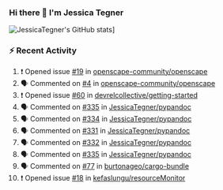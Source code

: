 ### Hi there 👋 I'm Jessica Tegner

![JessicaTegner's GitHub stats](https://github-readme-stats.vercel.app/api?username=jessicategner)]


### :zap: Recent Activity

<!--START_SECTION:activity-->
1. ❗ Opened issue [#19](https://github.com/openscape-community/openscape/issues/19) in [openscape-community/openscape](https://github.com/openscape-community/openscape)
2. 🗣 Commented on [#4](https://github.com/openscape-community/openscape/issues/4) in [openscape-community/openscape](https://github.com/openscape-community/openscape)
3. ❗ Opened issue [#60](https://github.com/devrelcollective/getting-started/issues/60) in [devrelcollective/getting-started](https://github.com/devrelcollective/getting-started)
4. 🗣 Commented on [#335](https://github.com/JessicaTegner/pypandoc/issues/335) in [JessicaTegner/pypandoc](https://github.com/JessicaTegner/pypandoc)
5. 🗣 Commented on [#334](https://github.com/JessicaTegner/pypandoc/issues/334) in [JessicaTegner/pypandoc](https://github.com/JessicaTegner/pypandoc)
6. 🗣 Commented on [#331](https://github.com/JessicaTegner/pypandoc/issues/331) in [JessicaTegner/pypandoc](https://github.com/JessicaTegner/pypandoc)
7. 🗣 Commented on [#332](https://github.com/JessicaTegner/pypandoc/issues/332) in [JessicaTegner/pypandoc](https://github.com/JessicaTegner/pypandoc)
8. 🗣 Commented on [#335](https://github.com/JessicaTegner/pypandoc/issues/335) in [JessicaTegner/pypandoc](https://github.com/JessicaTegner/pypandoc)
9. 🗣 Commented on [#77](https://github.com/burtonageo/cargo-bundle/issues/77) in [burtonageo/cargo-bundle](https://github.com/burtonageo/cargo-bundle)
10. ❗ Opened issue [#18](https://github.com/kefaslungu/resourceMonitor/issues/18) in [kefaslungu/resourceMonitor](https://github.com/kefaslungu/resourceMonitor)
<!--END_SECTION:activity-->
